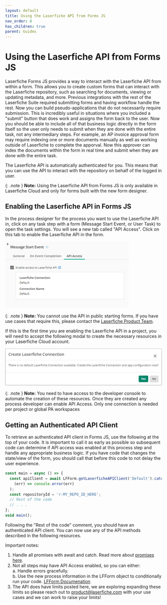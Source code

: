 ```yaml
---
layout: default
title: Using the Laserfiche API from Forms JS
nav_order: 8
has_children: true
parent: Guides
---
```


<!--© 2024 Laserfiche.
See LICENSE-DOCUMENTATION and LICENSE-CODE in the project root for license information.-->

# Using the Laserfiche API from Forms JS

Laserfiche Forms JS provides a way to interact with the Laserfiche API from within a form. This allows you to create custom forms that can interact with the Laserfiche repository, such as searching for documents, viewing or updating metadata, and more. Previous integrations with the rest of the Laserfiche Suite required submitting forms and having workflow handle the rest. Now you can build pseudo-applications that do not necessarily require submission. This is incredibly useful in situations where you included a "submit" button that does work and assigns the form back to the user. Now you should be able to include all of that business logic directly in the form itself so the user only needs to submit when they are done with the entire task, not any intermediary steps. For example, an AP invoice approval form may require indexing one or more documents manually as well as working outside of Laserfiche to complete the apporval. Now this approver can index the documents within the form in real time and submit when they are done with the entire task.

The Laserfiche API is automatically authenticated for you. This means that you can use the API to interact with the repository on behalf of the logged in user.

{: .note }
**Note:** Using the Laserfiche API from Forms JS is only available in Laserfiche Cloud and only for forms built with the new form designer.

## Enabling the Laserfiche API in Forms JS

In the process designer for the process you want to use the Laserfiche API in, click on any task step with a form (Message Start Event, or User Task) to open the task settings. You will see a new tab called "API Access". Click on this tab to enable the Laserfiche API in the form.

![API Access tab](./assets/api-access-tab.png)

{: .note }
**Note:** You cannot use the API in public starting forms. If you have use cases that require this, please contact the [Laserfiche Product Team](mailto:product@laserfiche.com).

If this is the first time you are enabling the Laserfiche API in a project, you will need to accept the following modal to create the necessary resources in your Laserfiche Cloud account.

![API Access modal](./assets/create-laserfiche-connection.png)

{: .note }
**Note:** You need to have access to the developer console to automate the creation of these resources. Once they are created any process developer can enable API Access. Only one connection is needed per project or global PA workspaces 


## Getting an Authenticated API Client

To retrieve an authenticated API client in Forms JS, use the following at the top of your code. It is important to call it as early as possible so subsequent code can determine if API access was enabled at this process step and handle any appropriate business logic. If you have code that changes the state/view of the form, you should call that before this code to not delay the user experience.

```javascript
const main = async () => {
  const apiClient = await LFForm.getLaserficheAPIClient('Default').catch(
    (err) => console.error(err)
  );
  const repositoryId = 'r-MY_REPO_ID_HERE';
  // Rest of the code
  // . . .
};
void main();
```
Following the "Rest of the code" comment, you should have an authenticated API client. You can now use any of the API methods described in the following resources.

Important notes:
1.	Handle all promises with await and catch. Read more about [promises here](https://developer.mozilla.org/en-US/docs/Learn/JavaScript/Asynchronous/Promises).
2.	Not all steps may have API Access enabled, so you can either:  
a.	Handle errors gracefully.  
b.	Use the new process information in the LFForm object to conditionally run your code. [LFForm Documenation](https://doc.laserfiche.com/laserfiche.documentation/en-us/Default.htm#../Subsystems/ProcessAutomation/Content/Forms-Current/Javascript-and-CSS/TheLFFormObject.htm#TheLFFormProperties)
3.	The API does have limits posted here, we are exploring expanding these limits so please reach out to [product@laserfiche.com](mailto:product@laserfiche.com) with your use cases and we can work to raise your limits!
